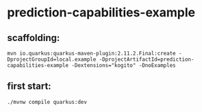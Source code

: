 # prediction-capabilities-example

## scaffolding:

```shell
mvn io.quarkus:quarkus-maven-plugin:2.11.2.Final:create -DprojectGroupId=local.example -DprojectArtifactId=prediction-capabilities-example -Dextensions="kogito" -DnoExamples
```
## first start:

```shell
./mvnw compile quarkus:dev
```
